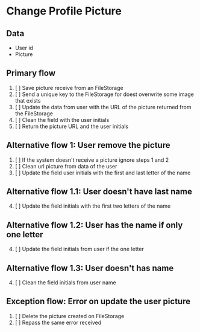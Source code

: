 # Change Profile Picture

## Data
* User id
* Picture

## Primary flow
1. [ ] Save picture receive from an FileStorage
2. [ ] Send a unique key to the FileStorage for doest overwrite some image that exists
3. [ ] Update the data from user with the URL of the picture returned from the FileStorage
4. [ ] Clean the field with the user initials
5. [ ] Return the picture URL and the user initials

## Alternative flow 1: User remove the picture
1. [ ] If the system doesn't receive a picture ignore steps 1 and 2
3. [ ] Clean url picture from data of the user
4. [ ] Update the field user initials with the first and last letter of the name

## Alternative flow 1.1: User doesn't have last name
4. [ ] Update the field initials with the first two letters of the name

## Alternative flow 1.2: User has the name if only one letter
4. [ ] Update the field initials from user if the one letter

## Alternative flow 1.3: User doesn't has name
4. [ ] Clean the field initials from user name

## Exception flow: Error on update the user picture
1. [ ] Delete the picture created on FileStorage
2. [ ] Repass the same error received
